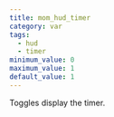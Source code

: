 ```yaml
---
title: mom_hud_timer
category: var
tags:
  - hud
  - timer
minimum_value: 0
maximum_value: 1
default_value: 1
---
```


Toggles display the timer.